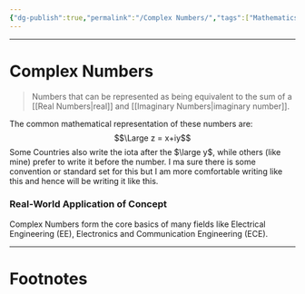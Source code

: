 ```yaml
---
{"dg-publish":true,"permalink":"/Complex Numbers/","tags":["Mathematics"]}
---
```



---
# Complex Numbers
> Numbers that can be represented as being equivalent to the sum of a [[Real Numbers\|real]] and [[Imaginary Numbers\|imaginary number]].

The common mathematical representation of these numbers are: $$\Large z = x+iy$$
Some Countries also write the iota after the $\large y$, while others (like mine) prefer to write it before the number. I ma sure there is some convention or standard set for this but I am more comfortable writing like this and hence will be writing it like this.  

### Real-World Application of Concept
Complex Numbers form the core basics of many fields like Electrical Engineering (EE), Electronics and Communication Engineering (ECE).

---
# Footnotes